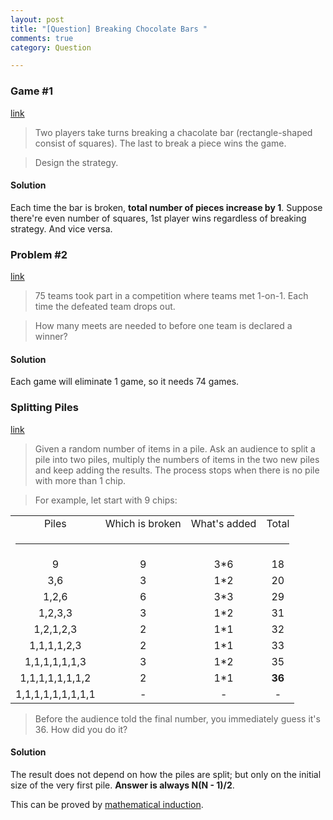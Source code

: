 ```yaml
---
layout: post
title: "[Question] Breaking Chocolate Bars "
comments: true
category: Question

---
```


### Game #1

[link](http://www.cut-the-knot.org/proofs/chocolad.shtml)

> Two players take turns breaking a chacolate bar (rectangle-shaped consist of squares). The last to break a piece wins the game. 

> Design the strategy. 

#### Solution

Each time the bar is broken, __total number of pieces increase by 1__. Suppose there're even number of squares, 1st player wins regardless of breaking strategy. And vice versa. 

### Problem #2

[link](http://www.cut-the-knot.org/proofs/chocolad.shtml)

> 75 teams took part in a competition where teams met 1-on-1. Each time the defeated team drops out. 

> How many meets are needed to before one team is declared a winner?

#### Solution

Each game will eliminate 1 game, so it needs 74 games. 

### Splitting Piles

[link](http://www.cut-the-knot.org/arithmetic/rapid/piles.shtml)

> Given a random number of items in a pile. Ask an audience to split a pile into two piles, multiply the numbers of items in the two new piles and keep adding the results. The process stops when there is no pile with more than 1 chip.

> For example, let start with 9 chips:

<table cellpadding="10">
<tbody><tr><td align="center">Piles</td><td align="center">Which is broken</td><td align="center">What's added</td><td align="center">Total</td></tr>
<tr><td colspan="4"><hr></td></tr>
<tr><td align="center">9</td><td align="center">9</td><td align="center">3*6</td><td align="center">18</td></tr>
<tr><td align="center">3,6</td><td align="center">3</td><td align="center">1*2</td><td align="center">20</td></tr>
<tr><td align="center">1,2,6</td><td align="center">6</td><td align="center">3*3</td><td align="center">29</td></tr>
<tr><td align="center">1,2,3,3</td><td align="center">3</td><td align="center">1*2</td><td align="center">31</td></tr>
<tr><td align="center">1,2,1,2,3</td><td align="center">2</td><td align="center">1*1</td><td align="center">32</td></tr>
<tr><td align="center">1,1,1,1,2,3</td><td align="center">2</td><td align="center">1*1</td><td align="center">33</td></tr>
<tr><td align="center">1,1,1,1,1,1,3</td><td align="center">3</td><td align="center">1*2</td><td align="center">35</td></tr>
<tr><td align="center">1,1,1,1,1,1,1,2</td><td align="center">2</td><td align="center">1*1</td><td align="center"><b>36</b></td></tr>
<tr><td align="center">1,1,1,1,1,1,1,1,1</td><td align="center">-</td><td align="center">-</td><td align="center">-</td></tr>
</tbody></table>

> Before the audience told the final number, you immediately guess it's 36. How did you do it? 

#### Solution

The result does not depend on how the piles are split; but only on the initial size of the very first pile. __Answer is always N(N - 1)/2__.

This can be proved by [mathematical induction](http://www.cut-the-knot.org/arithmetic/rapid/piles.shtml). 

